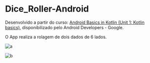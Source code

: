 # Dice_Roller-Android
Desenvolvido a partir do curso: [Android Basics in Kotlin (Unit 1: Kotlin basics)](https://developer.android.com/courses/android-basics-kotlin/unit-1), disponibilizado pelo Android Developers - Google.

O App realiza a rolagem de dois dados de 6 lados.

![a](https://github.com/DiogoMontalvao/Dice_Roller-Android/assets/109600744/5fcb809f-a524-43d6-b3c6-600cdf83e8af)  

![b](https://github.com/DiogoMontalvao/Dice_Roller-Android/assets/109600744/573564ee-4b25-4895-a814-5262a82de37f)
